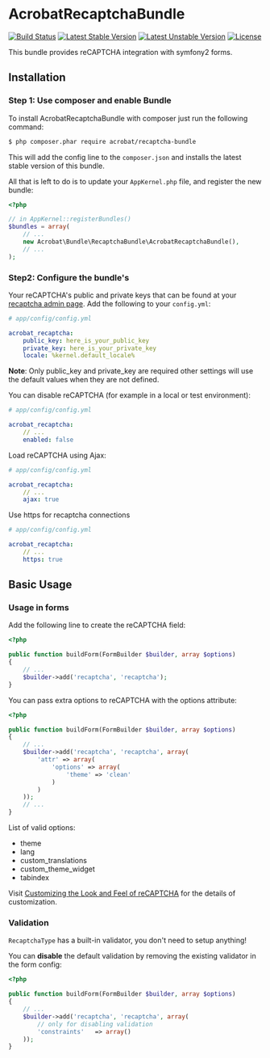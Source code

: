 AcrobatRecaptchaBundle
===============

[![Build Status](https://travis-ci.org/acrobat/RecaptchaBundle.svg?branch=master)](https://travis-ci.org/acrobat/RecaptchaBundle) [![Latest Stable Version](https://poser.pugx.org/acrobat/recaptcha-bundle/v/stable.svg)](https://packagist.org/packages/acrobat/recaptcha-bundle) [![Latest Unstable Version](https://poser.pugx.org/acrobat/recaptcha-bundle/v/unstable.svg)](https://packagist.org/packages/acrobat/recaptcha-bundle) [![License](https://poser.pugx.org/acrobat/recaptcha-bundle/license.svg)](https://packagist.org/packages/acrobat/recaptcha-bundle)

This bundle provides reCAPTCHA integration with symfony2 forms.

## Installation

### Step 1: Use composer and enable Bundle

To install AcrobatRecaptchaBundle with composer just run the following command:

```bash
$ php composer.phar require acrobat/recaptcha-bundle
```

This will add the config line to the `composer.json` and installs the latest stable version of this bundle.

All that is left to do is to update your ``AppKernel.php`` file, and
register the new bundle:

```php
<?php

// in AppKernel::registerBundles()
$bundles = array(
    // ...
    new Acrobat\Bundle\RecaptchaBundle\AcrobatRecaptchaBundle(),
    // ...
);
```

### Step2: Configure the bundle's

Your reCAPTCHA's public and private keys that can be found at your [recaptcha admin page](https://www.google.com/recaptcha/admin/list).
Add the following to your `config.yml`:

``` yaml
# app/config/config.yml

acrobat_recaptcha:
    public_key: here_is_your_public_key
    private_key: here_is_your_private_key
    locale: %kernel.default_locale%
```

**Note**: Only public_key and private_key are required other settings will use the default values when they are not defined.

You can disable reCAPTCHA (for example in a local or test environment):

``` yaml
# app/config/config.yml

acrobat_recaptcha:
    // ...
    enabled: false
```

Load reCAPTCHA using Ajax:

``` yaml
# app/config/config.yml

acrobat_recaptcha:
    // ...
    ajax: true
```

Use https for recaptcha connections

``` yaml
# app/config/config.yml

acrobat_recaptcha:
    // ...
    https: true
```

## Basic Usage

### Usage in forms

Add the following line to create the reCAPTCHA field:

``` php
<?php

public function buildForm(FormBuilder $builder, array $options)
{
    // ...
    $builder->add('recaptcha', 'recaptcha');
}
```

You can pass extra options to reCAPTCHA with the options attribute:

``` php
<?php

public function buildForm(FormBuilder $builder, array $options)
{
    // ...
    $builder->add('recaptcha', 'recaptcha', array(
        'attr' => array(
            'options' => array(
                'theme' => 'clean'
            )
        )
    ));
    // ...
}
```

List of valid options:
* theme
* lang
* custom_translations
* custom_theme_widget
* tabindex

Visit [Customizing the Look and Feel of reCAPTCHA](https://developers.google.com/recaptcha/docs/customization) for the details of customization.

### Validation

`RecaptchaType` has a built-in validator, you don't need to setup anything!

You can **disable** the default validation by removing the existing validator in the form config:

``` php
<?php

public function buildForm(FormBuilder $builder, array $options)
{
    // ...
    $builder->add('recaptcha', 'recaptcha', array(
        // only for disabling validation
        'constraints'   => array()
    ));
}
```
